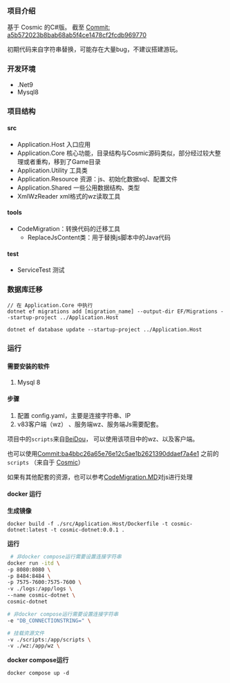 
### 项目介绍

基于 Cosmic 的C#版。
截至 [Commit: a5b572023b8bab68ab5f4ce1478cf2fcdb969770](https://github.com/P0nk/Cosmic/commit/a5b572023b8bab68ab5f4ce1478cf2fcdb969770)

初期代码来自字符串替换，可能存在大量bug，不建议搭建游玩。


### 开发环境

- .Net9
- Mysql8

### 项目结构

#### src

- Application.Host 入口应用
- Application.Core 核心功能，目录结构与Cosmic源码类似，部分经过较大整理或者重构，移到了Game目录
- Application.Utility 工具类
- Application.Resource 资源：js、初始化数据sql、配置文件
- Application.Shared 一些公用数据结构、类型
- XmlWzReader xml格式的wz读取工具

#### tools

- CodeMigration：转换代码的迁移工具
	- ReplaceJsContent类：用于替换js脚本中的Java代码

#### test

- ServiceTest 测试

### 数据库迁移

```
// 在 Application.Core 中执行
dotnet ef migrations add [migration_name] --output-dir EF/Migrations --startup-project ../Application.Host

dotnet ef database update --startup-project ../Application.Host
```

### 运行

#### 需要安装的软件

1. Mysql 8

#### 步骤

1. 配置 config.yaml，主要是连接字符串、IP
2. v83客户端（wz） 、服务端wz、服务端Js需要配套。 


项目中的`scripts`来自[BeiDou](https://github.com/BeiDouMS/BeiDou-Server)，
可以使用该项目中的wz、以及客户端。

也可以使用[Commit:ba4bbc26a65e76e12c5ae1b2621390ddaef7a4e1](https://github.com/sigeer/Cosmic_DotNet/commit/ba4bbc26a65e76e12c5ae1b2621390ddaef7a4e1) 之前的 `scripts`
（来自于 [Cosmic](https://github.com/P0nk/Cosmic)）

如果有其他配套的资源，也可以参考[CodeMigration.MD](https://github.com/sigeer/Cosmic_DotNet/blob/master/docs/CodeMigration.MD#js)对js进行处理


#### docker 运行

**生成镜像**

`docker build -f ./src/Application.Host/Dockerfile -t cosmic-dotnet:latest -t cosmic-dotnet:0.0.1 .`

**运行**

```bash
 # 非docker compose运行需要设置连接字符串
docker run -itd \
-p 8080:8080 \
-p 8484:8484 \
-p 7575-7600:7575-7600 \
-v ./logs:/app/logs \
--name cosmic-dotnet \
cosmic-dotnet

# 非docker compose运行需要设置连接字符串
-e "DB_CONNECTIONSTRING=" \

# 挂载资源文件
-v ./scripts:/app/scripts \
-v ./wz:/app/wz \
```

**docker compose运行**

```
docker compose up -d
```